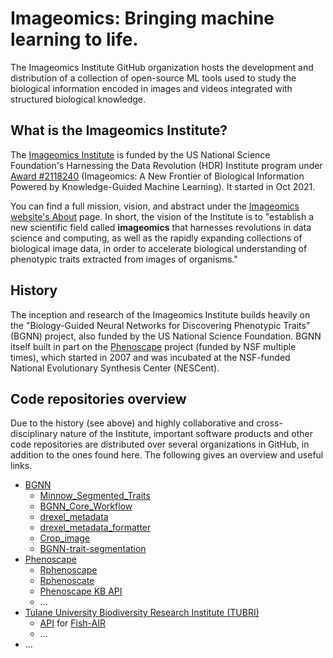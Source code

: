 # Imageomics: Bringing machine learning to life.

The Imageomics Institute GitHub organization hosts the development and distribution of a collection of open-source ML tools used to study the biological information encoded in images and videos integrated with structured biological knowledge.  

## What is the Imageomics Institute?

The [Imageomics Institute](https://imageomics.org) is funded by the US National Science Foundation's Harnessing the Data Revolution (HDR) Institute program under [Award #2118240](https://www.nsf.gov/awardsearch/showAward?AWD_ID=2118240) (Imageomics: A New Frontier of Biological Information Powered by Knowledge-Guided Machine Learning). It started in Oct 2021.

You can find a full mission, vision, and abstract under the [Imageomics website's About](https://imageomics.osu.edu/about) page. In short, the vision of the Institute is to "establish a new scientific field called **imageomics** that harnesses revolutions in data science and computing, as well as the rapidly expanding collections of biological image data, in order to accelerate biological understanding of phenotypic traits extracted from images of organisms."

## History

The inception and research of the Imageomics Institute builds heavily on the "Biology-Guided Neural Networks for Discovering Phenotypic Traits" (BGNN) project, also funded by the US National Science Foundation. BGNN itself built in part on the [Phenoscape](https://phenoscape.org) project (funded by NSF multiple times), which started in 2007 and was incubated at the NSF-funded National Evolutionary Synthesis Center (NESCent).

## Code repositories overview

Due to the history (see above) and highly collaborative and cross-disciplinary nature of the Institute, important software products and other code repositories are distributed over several organizations in GitHub, in addition to the ones found here. The following gives an overview and useful links.

- [BGNN](https://github.com/hdr-bgnn)
    * [Minnow_Segmented_Traits](https://github.com/hdr-bgnn/Minnow_Segmented_Traits)
    * [BGNN_Core_Workflow](https://github.com/hdr-bgnn/BGNN_Core_Workflow)
    * [drexel_metadata](https://github.com/hdr-bgnn/drexel_metadata)
    * [drexel_metadata_formatter](https://github.com/hdr-bgnn/drexel_metadata_formatter)
    * [Crop_image](https://github.com/hdr-bgnn/Crop_image)
    * [BGNN-trait-segmentation](https://github.com/hdr-bgnn/BGNN-trait-segmentation)
- [Phenoscape](https://github.com/phenoscape)
    * [Rphenoscape](https://rphenoscape.phenoscape.org/)
    * [Rphenoscate](https://github.com/uyedaj/rphenoscate)
    * [Phenoscape KB API](https://github.com/phenoscape/phenoscape-kb-services)
    * ...
- [Tulane University Biodiversity Research Institute (TUBRI)](https://github.com/tubri)
    * [API](https://github.com/tubri/Fish-AIR_API) for [Fish-AIR](http://fishair.org)
    * ...
- ...

